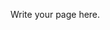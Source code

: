 <!--
.. title: publication
.. slug: publication
.. date: 2020-07-15 23:40:19 UTC+01:00
.. tags: 
.. category: 
.. link: 
.. description: 
.. type: text
.. author: Abdul Sayyed
.. summary: 
-->

Write your page here.
